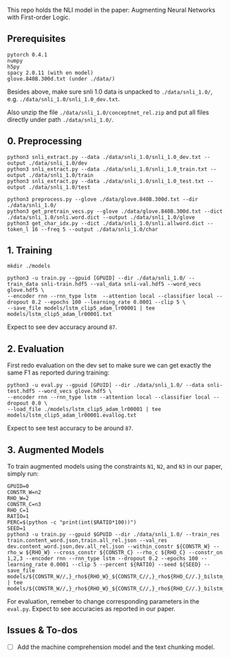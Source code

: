 This repo holds the NLI model in the paper: Augmenting Neural Networks with First-order Logic.

## Prerequisites
```
pytorch 0.4.1
numpy
h5py
spacy 2.0.11 (with en model)
glove.840B.300d.txt (under ./data/)
```
Besides above, make sure snli 1.0 data is unpacked to ```./data/snli_1.0/```, e.g. ```./data/snli_1.0/snli_1.0_dev.txt```.

Also unzip the file ```./data/snli_1.0/conceptnet_rel.zip``` and put all files directly under path ```./data/snli_1.0/```.

## 0. Preprocessing
```
python3 snli_extract.py --data ./data/snli_1.0/snli_1.0_dev.txt --output ./data/snli_1.0/dev
python3 snli_extract.py --data ./data/snli_1.0/snli_1.0_train.txt --output ./data/snli_1.0/train
python3 snli_extract.py --data ./data/snli_1.0/snli_1.0_test.txt --output ./data/snli_1.0/test

python3 preprocess.py --glove ./data/glove.840B.300d.txt --dir ./data/snli_1.0/
python3 get_pretrain_vecs.py --glove ./data/glove.840B.300d.txt --dict ./data/snli_1.0/snli.word.dict --output ./data/snli_1.0/glove
python3 get_char_idx.py --dict ./data/snli_1.0/snli.allword.dict --token_l 16 --freq 5 --output ./data/snli_1.0/char
```

## 1. Training
```
mkdir ./models

python3 -u train.py --gpuid [GPUID] --dir ./data/snli_1.0/ --train_data snli-train.hdf5 --val_data snli-val.hdf5 --word_vecs glove.hdf5 \
--encoder rnn --rnn_type lstm  --attention local --classifier local --dropout 0.2 --epochs 100 --learning_rate 0.0001 --clip 5 \
--save_file models/lstm_clip5_adam_lr00001 | tee models/lstm_clip5_adam_lr00001.txt
```
Expect to see dev accuracy around ```87```.

## 2. Evaluation
First redo evaluation on the dev set to make sure we can get exactly the same F1 as reported during training:
```
python3 -u eval.py --gpuid [GPUID] --dir ./data/snli_1.0/ --data snli-test.hdf5 --word_vecs glove.hdf5 \
--encoder rnn --rnn_type lstm --attention local --classifier local --dropout 0.0 \
--load_file ./models/lstm_clip5_adam_lr00001 | tee models/lstm_clip5_adam_lr00001.evallog.txt
```
Expect to see test accuracy to be around ```87```.


## 3. Augmented Models
To train augmented models using the constraints ```N1```, ```N2```, and ```N3``` in our paper, simply run:
```
GPUID=0
CONSTR_W=n2
RHO_W=2
CONSTR_C=n3
RHO_C=1
RATIO=1
PERC=$(python -c "print(int($RATIO*100))")
SEED=1
python3 -u train.py --gpuid $GPUID --dir ./data/snli_1.0/ --train_res train.content_word.json,train.all_rel.json --val_res dev.content_word.json,dev.all_rel.json --within_constr ${CONSTR_W} --rho_w ${RHO_W} --cross_constr ${CONSTR_C} --rho_c ${RHO_C} --constr_on 1,2,3 --encoder rnn --rnn_type lstm --dropout 0.2 --epochs 100 --learning_rate 0.0001 --clip 5 --percent ${RATIO} --seed ${SEED} --save_file models/${CONSTR_W//,}_rho${RHO_W}_${CONSTR_C//,}_rho${RHO_C//.}_bilstm_lr00001_perc${PERC}_seed${SEED} | tee models/${CONSTR_W//,}_rho${RHO_W}_${CONSTR_C//,}_rho${RHO_C//.}_bilstm_lr00001_perc${PERC}_seed${SEED}.txt
```

For evaluation, remeber to change corresponding parameters in the ```eval.py```. Expect to see accuracies as reported in our paper.


## Issues & To-dos
- [ ] Add the machine comprehension model and the text chunking model.